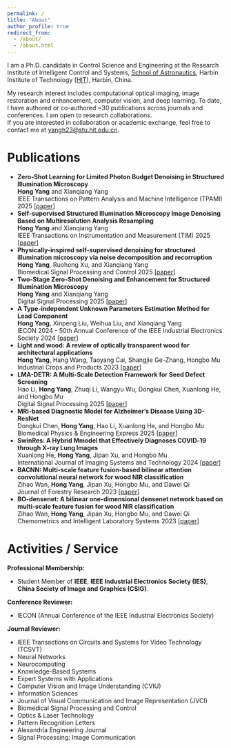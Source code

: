 ```yaml
---
permalink: /
title: "About"
author_profile: true
redirect_from: 
  - /about/
  - /about.html
---
```


I am a Ph.D. candidate in Control Science and Engineering at the Research Institute of Intelligent Control and Systems, [School of Astronautics](https://sa.hit.edu.cn/), Harbin Institute of Technology ([HIT](https://www.hit.edu.cn/)), Harbin, China.

My research interest includes computational optical imaging, image restoration and enhancement, computer vision, and deep learning. To date, I have authored or co-authored ~30 publications across journals and conferences. I am open to research collaborations.  
If you are interested in collaboration or academic exchange, feel free to contact me at yangh23@stu.hit.edu.cn.

Publications
======
- **Zero-Shot Learning for Limited Photon Budget Denoising in Structured Illumination Microscopy**  
**Hong Yang** and Xianqiang Yang  
IEEE Transactions on Pattern Analysis and Machine Intelligence (TPAMI) 2025 [[paper](https://doi.org/10.1109/TPAMI.2025.3612886)]  
- **Self-supervised Structured Illumination Microscopy Image Denoising Based on Multiresolution Analysis Resampling**  
**Hong Yang** and Xianqiang Yang  
IEEE Transactions on Instrumentation and Measurement (TIM) 2025 [[paper](https://doi.org/10.1109/TIM.2025.3575962)]  
- **Physically-inspired self-supervised denoising for structured illumination microscopy via noise decomposition and recorruption**  
**Hong Yang**, Ruohong Xu, and Xianqiang Yang  
Biomedical Signal Processing and Control 2025 [[paper](https://doi.org/10.1016/j.bspc.2025.108849)]  
- **Two-Stage Zero-Shot Denoising and Enhancement for Structured Illumination Microscopy**  
**Hong Yang** and Xianqiang Yang  
Digital Signal Processing 2025 [[paper](https://doi.org/10.1016/j.dsp.2025.105345)]  
- **A Type-independent Unknown Parameters Estimation Method for Lead Component**  
**Hong Yang**, Xinpeng Liu, Weihua Liu, and Xianqiang Yang  
IECON 2024 - 50th Annual Conference of the IEEE Industrial Electronics Society 2024 [[paper](https://doi.org/10.1109/IECON55916.2024.10905933)]  
- **Light and wood: A review of optically transparent wood for architectural applications**  
**Hong Yang**, Hang Wang, Taoyang Cai, Shangjie Ge-Zhang, Hongbo Mu  
Industrial Crops and Products 2023 [[paper](https://doi.org/10.1016/j.indcrop.2023.117287)]  
- **LMA-DETR: A Multi-Scale Detection Framework for Seed Defect Screening**  
Hao Li, **Hong Yang**, Zhuqi Li, Wangyu Wu, Dongkui Chen, Xuanlong He, and Hongbo Mu  
Digital Signal Processing 2025 [[paper](https://doi.org/10.1016/j.dsp.2025.105639)]  
- **MRI-based Diagnostic Model for Alzheimer’s Disease Using 3D-ResNet**  
Dongkui Chen, **Hong Yang**, Hao Li, Xuanlong He, and Hongbo Mu  
Biomedical Physics & Engineering Express 2025 [[paper](https://doi.org/10.1088/2057-1976/add73d)]  
- **SwinRes: A Hybrid Mmodel that Effectively Diagnoses COVID‐19 through X‐ray Lung Images**  
Xuanlong He, **Hong Yang**, Jipan Xu, and Hongbo Mu  
International Journal of Imaging Systems and Technology 2024 [[paper](https://doi.org/10.1002/ima.23107)]  
- **BACNN: Multi-scale feature fusion-based bilinear attention convolutional neural network for wood NIR classification**  
Zihao Wan, **Hong Yang**, Jipan Xu, Hongbo Mu, and Dawei Qi  
Journal of Forestry Research 2023 [[paper](https://doi.org/10.1007/s11676-023-01652-z)]  
- **BO-densenet: A bilinear one-dimensional densenet network based on multi-scale feature fusion for wood NIR classification**  
Zihao Wan, **Hong Yang**, Jipan Xu, Hongbo Mu, and Dawei Qi  
Chemometrics and Intelligent Laboratory Systems 2023 [[paper](https://doi.org/10.1016/j.chemolab.2023.104920)]  

Activities / Service
======
**Professional Membership:**
- Student Member of **IEEE**, **IEEE Industrial Electronics Society (IES)**, **China Society of Image and Graphics (CSIG)**.

**Conference Reviewer:**  
- IECON (Annual Conference of the IEEE Industrial Electronics Society)

**Journal Reviewer:**  
- IEEE Transactions on Circuits and Systems for Video Technology (TCSVT)  
- Neural Networks  
- Neurocomputing  
- Knowledge-Based Systems  
- Expert Systems with Applications  
- Computer Vision and Image Understanding (CVIU)  
- Information Sciences  
- Journal of Visual Communication and Image Representation (JVCI)  
- Biomedical Signal Processing and Control  
- Optics & Laser Technology  
- Pattern Recognition Letters  
- Alexandria Engineering Journal  
- Signal Processing: Image Communication  

